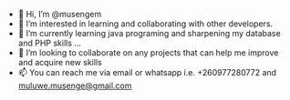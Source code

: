 - 👋 Hi, I’m @musengem
- 👀 I’m interested in learning and collaborating with other developers.
- 🌱 I’m currently learning java programing and sharpening my database and PHP skills ...
- 💞️ I’m looking to collaborate on any projects that can help me improve and acquire new skills
- 📫 You can reach me via email or whatsapp i.e. +260977280772 and muluwe.musenge@gmail.com

<!---
musengem/musengem is a ✨ special ✨ repository because its `README.md` (this file) appears on your GitHub profile.
You can click the Preview link to take a look at your changes.
--->
